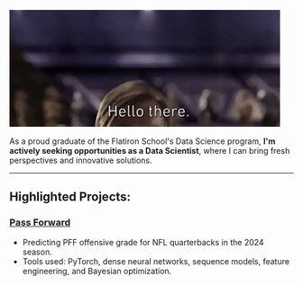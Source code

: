 ![](https://github.com/heefjones/heefjones/blob/main/hello_there.gif)


As a proud graduate of the Flatiron School's Data Science program, __I'm actively seeking opportunities as a Data Scientist__, where I can bring fresh perspectives and innovative solutions.

___

## Highlighted Projects:

### [Pass Forward](https://github.com/heefjones/pass_forward)
- Predicting PFF offensive grade for NFL quarterbacks in the 2024 season. 
- Tools used: PyTorch, dense neural networks, sequence models, feature engineering, and Bayesian optimization.
